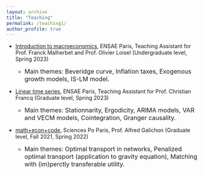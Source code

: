 ```yaml
---
layout: archive
title: "Teaching"
permalink: /teaching1/
author_profile: true
---
```


* [Introduction to macroeconomics](https://www.ensae.fr/courses/5083-introduction-la-macroeconomie), ENSAE Paris, Teaching Assistant for Prof. Franck Malherbet and Prof. Olivier Loisel (Undergraduate level, Spring 2023)
    - <font size="3"> Main themes: Beveridge curve, Inflation taxes, Exogenous growth models, IS-LM model. </font>

* [Linear time series](https://www.ensae.fr/courses/146), ENSAE Paris, Teaching Assistant for Prof. Christian Francq (Graduate level, Spring 2023)  
    - <font size="3"> Main themes: Stationnarity, Ergodicity, ARIMA models, VAR and VECM models, Cointegration, Granger causality. </font>

* [math+econ+code](https://www.math-econ-code.org), Sciences Po Paris, Prof. Alfred Galichon (Graduate level, Fall 2021, Spring 2022)  
    - <font size="3"> Main themes: Optimal transport in networks, Penalized optimal transport (application to gravity equation), Matching with (im)perctly transferable utility. </font>